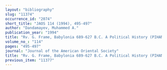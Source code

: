 ```yaml
---
layout: "bibliography"
slug: "11374"
occurrence_id: "2074"
short_title: "JAOS 114 (1994), 495-497"
author: "Dandamayev, Muhammed A."
publication_year: "1994"
title: "Rv. G. Frame, Babylonia 689-627 B.C. A Political History (PIHANS 69, 1992)"
volume_no_: "114"
pages: "495-497"
journal: "Journal of the American Oriental Society"
title: "Rv. G. Frame, Babylonia 689-627 B.C. A Political History (PIHANS 69, 1992)"
previous_item: "11377"
---
```

